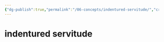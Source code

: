 ```yaml
---
{"dg-publish":true,"permalink":"/06-concepts/indentured-servitude/","created":"2024-12-27T11:43:33.200-06:00","updated":"2024-12-27T11:50:01.250-06:00"}
---
```


# indentured servitude